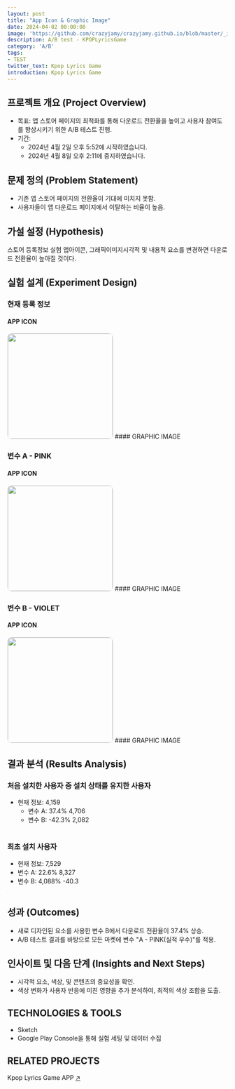 ```yaml
---
layout: post
title: "App Icon & Graphic Image"
date: 2024-04-02 00:00:00
image: 'https://github.com/crazyjamy/crazyjamy.github.io/blob/master/_images/_thumbnail/AB-appicon-pink.png?raw=true'
description: A/B test - KPOPLyricsGame
category: 'A/B'
tags:
- TEST
twitter_text: Kpop Lyrics Game
introduction: Kpop Lyrics Game
---
```


## 프로젝트 개요 (Project Overview)
+ 목표: 앱 스토어 페이지의 최적화를 통해 다운로드 전환율을 높이고 사용자 참여도를 향상시키기 위한 A/B 테스트 진행.
+ 기간:
  + 2024년 4월 2일 오후 5:52에 시작하였습니다. 
  + 2024년 4월 8일 오후 2:11에 중지하였습니다.
 
## 문제 정의 (Problem Statement)
+ 기존 앱 스토어 페이지의 전환율이 기대에 미치지 못함.
+ 사용자들이 앱 다운로드 페이지에서 이탈하는 비율이 높음.

## 가설 설정 (Hypothesis)
스토어 등록정보 실험 앱아이콘, 그래픽이미지시각적 및 내용적 요소를 변경하면 다운로드 전환율이 높아질 것이다.

## 실험 설계 (Experiment Design)
### 현재 등록 정보
#### APP ICON 
<img src="https://github.com/crazyjamy/crazyjamy.github.io/blob/master/_images/_post/2023723-abtest-kpoplyricsgame/a-ic_launcher.png?raw=true" alt="" style="border: 1px solid #e1e1e1; border-radius: 10px; width: 240px;">
#### GRAPHIC IMAGE
<img src="https://github.com/crazyjamy/crazyjamy.github.io/blob/master/_images/_post/20240402-abtest-kpoplyricsgame/default-GraphicImage_1024*578.png?raw=true" alt="" style="border: 1px solid #e1e1e1; border-radius: 10px;">

### 변수 A - PINK
#### APP ICON 
<img src="https://github.com/crazyjamy/crazyjamy.github.io/blob/master/_images/_post/20240402-abtest-kpoplyricsgame/a-AppIcon.png?raw=true" alt="" style="border: 1px solid #e1e1e1; border-radius: 10px; width: 240px;">
#### GRAPHIC IMAGE
<img src="https://github.com/crazyjamy/crazyjamy.github.io/blob/master/_images/_post/20240402-abtest-kpoplyricsgame/a-GraphicImage.png?raw=true" alt="" style="border: 1px solid #e1e1e1; border-radius: 10px;">

### 변수 B - VIOLET
#### APP ICON 
<img src="https://github.com/crazyjamy/crazyjamy.github.io/blob/master/_images/_post/20240402-abtest-kpoplyricsgame/b-playstore.png?raw=true" alt="" style="border: 1px solid #e1e1e1; border-radius: 10px; width: 240px;">
#### GRAPHIC IMAGE
<img src="https://github.com/crazyjamy/crazyjamy.github.io/blob/master/_images/_post/20240402-abtest-kpoplyricsgame/b-GraphicImage.png?raw=true" alt="" style="border: 1px solid #e1e1e1; border-radius: 10px;">

## 결과 분석 (Results Analysis)
### 처음 설치한 사용자 중 설치 상태를 유지한 사용자
+ 현재 정보: 4,159
  + 변수 A: 37.4% 4,706
  + 변수 B: -42.3% 2,082
<img src="https://github.com/crazyjamy/crazyjamy.github.io/blob/master/_images/_post/20240402-abtest-kpoplyricsgame/ab-first-installed-user-not-deleted.png?raw=true" alt="" style="border: 1px solid #e1e1e1; border-radius: 10px; ">

### 최초 설치 사용자
+ 현재 정보: 7,529
+ 변수 A: 22.6% 8,327
+ 변수 B: 4,088% -40.3
<img src="https://github.com/crazyjamy/crazyjamy.github.io/blob/master/_images/_post/20240402-abtest-kpoplyricsgame/ab-first-installed-user.png?raw=true" alt="" style="border: 1px solid #e1e1e1; border-radius: 10px;">

## 성과 (Outcomes)
+ 새로 디자인된 요소를 사용한 변수 B에서 다운로드 전환율이 37.4% 상승.
+ A/B 테스트 결과를 바탕으로 모든 마켓에 변수 "A - PINK(실적 우수)"를 적용.

## 인사이트 및 다음 단계 (Insights and Next Steps)
+ 시각적 요소, 색상, 및 콘텐츠의 중요성을 확인.
+ 색상 변화가 사용자 반응에 미친 영향을 추가 분석하여, 최적의 색상 조합을 도출.

## TECHNOLOGIES & TOOLS
+ Sketch
+ Google Play Console을 통해 실험 세팅 및 데이터 수집

## RELATED PROJECTS
Kpop Lyrics Game APP [↗](https://crazyjamy.github.io/kpoplyricsgame/)
